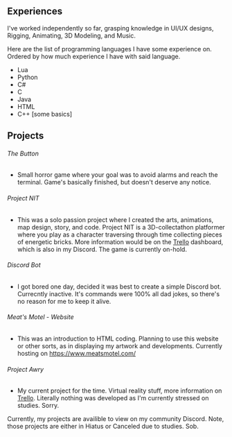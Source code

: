 
## Experiences
I've worked independently so far, grasping knowledge in UI/UX designs, Rigging, Animating, 3D Modeling, and Music.

Here are the list of programming languages I have some experience on. Ordered by how much experience I have with said language.

- Lua
- Python
- C#
- C
- Java
- HTML
- C++ [some basics]

## Projects

###### The Button
- Small horror game where your goal was to avoid alarms and reach the terminal. Game's basically finished, but doesn't deserve any notice.

######  Project NIT
- This was a solo passion project where I created the arts, animations, map design, story, and code. Project NIT is a 3D-collectathon platformer where you play as a character traversing through time collecting pieces of energetic bricks. More information would be on the [Trello](https://trello.com/b/NHEtUb2P/noob-in-time) dashboard, which is also in my Discord. The game is currently on-hold.

######  Discord Bot
- I got bored one day, decided it was best to create a simple Discord bot. Currecntly inactive. It's commands were 100% all dad jokes, so there's no reason for me to keep it alive.

######  Meat's Motel - Website
- This was an introduction to HTML coding. Planning to use this website or other sorts, as in displaying my artwork and developments. Currently hosting on https://www.meatsmotel.com/

######  Project Awry
- My current project for the time. Virtual reality stuff, more information on [Trello](https://trello.com/b/V6xknIOE/awry-vr). Literally nothing was developed as I'm currently stressed on studies. Sorry.

Currently, my projects are availible to view on my community Discord.
Note, those projects are either in Hiatus or Canceled due to studies. Sob.
